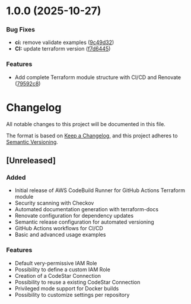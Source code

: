 # 1.0.0 (2025-10-27)


### Bug Fixes

* **ci:** remove validate examples ([9c49d32](https://github.com/monfardineL/terraform-aws-gha-codebuild-runners/commit/9c49d321ccf0b6adff8fc66f7b6a61605a45e100))
* **CI:** update terraform version ([f7d6445](https://github.com/monfardineL/terraform-aws-gha-codebuild-runners/commit/f7d64450bdc79ab685a1a63502e68fb035c5bad1))


### Features

* Add complete Terraform module structure with CI/CD and Renovate ([79592c8](https://github.com/monfardineL/terraform-aws-gha-codebuild-runners/commit/79592c8a92efaf6f4e0119e04abb05e6cc7f1018))

# Changelog

All notable changes to this project will be documented in this file.

The format is based on [Keep a Changelog](https://keepachangelog.com/en/1.0.0/),
and this project adheres to [Semantic Versioning](https://semver.org/spec/v2.0.0.html).

## [Unreleased]

### Added

- Initial release of AWS CodeBuild Runner for GitHub Actions Terraform module
- Security scanning with Checkov
- Automated documentation generation with terraform-docs
- Renovate configuration for dependency updates
- Semantic release configuration for automated versioning
- GitHub Actions workflows for CI/CD
- Basic and advanced usage examples

### Features

- Default very-permissive IAM Role
- Possibility to define a custom IAM Role
- Creation of a CodeStar Connection
- Possibility to reuse a existing CodeStar Connection
- Privileged mode support for Docker builds
- Possibility to customize settings per repository
